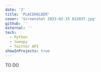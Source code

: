 ```yaml
---
date: '2'
title: 'PLACEHOLDER'
cover: 'Screenshot 2023-02-15 012037.jpg'
github: ''
external: ''
tech:
  - Python
  - tweepy
  - Twitter API
showInProjects: true
---
```


TO DO
